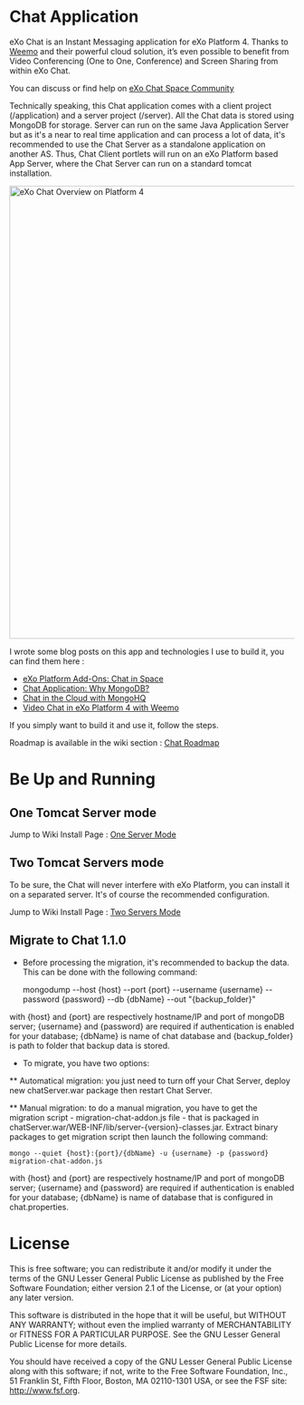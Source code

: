 Chat Application
============

eXo Chat is an Instant Messaging application for eXo Platform 4.
Thanks to [Weemo](http://www.weemo.com) and their powerful cloud solution, it’s even possible to benefit from Video Conferencing (One to One, Conference) and Screen Sharing from within eXo Chat.

You can discuss or find help on [eXo Chat Space Community](http://community.exoplatform.com/portal/g/:spaces:chat_application/chat_application)

Technically speaking, this Chat application comes with a client project (/application) and a server project (/server). All the Chat data is stored using MongoDB for storage.
Server can run on the same Java Application Server but as it's a near to real time application and can process a lot of data, it's recommended to use the Chat Server as a standalone application on another AS.
Thus, Chat Client portlets will run on an eXo Platform based App Server, where the Chat Server can run on a standard tomcat installation.

<img src="https://raw.github.com/benjp/chat/master/data/screenshots/chat-platform4-retina.png" alt="eXo Chat Overview on Platform 4" width="800">

I wrote some blog posts on this app and technologies I use to build it, you can find them here :
- [eXo Platform Add-Ons: Chat in Space](http://blog.exoplatform.com/2012/12/11/exo-platform-add-ons-chat-in-space)
- [Chat Application: Why MongoDB?](http://blog.exoplatform.com/2012/12/18/chat-application-why-mongodb)
- [Chat in the Cloud with MongoHQ](http://blog.exoplatform.com/2012/12/20/chat-in-the-cloud-with-mongohq)
- [Video Chat in eXo Platform 4 with Weemo](http://blog.exoplatform.com/2013/05/22/video-chat-in-exo-platform-4-with-weemo)

If you simply want to build it and use it, follow the steps.

Roadmap is available in the wiki section : [Chat Roadmap](https://github.com/exo-addons/chat-application/wiki/Roadmap)

Be Up and Running
===============

One Tomcat Server mode
----------------------

Jump to Wiki Install Page : [One Server Mode](https://github.com/exo-addons/chat-application/wiki/One-Server-Mode)

Two Tomcat Servers mode
-----------------------

To be sure, the Chat will never interfere with eXo Platform, you can install it on a separated server. It's of course the recommended configuration.

Jump to Wiki Install Page : [Two Servers Mode](https://github.com/exo-addons/chat-application/wiki/Two-Servers-Mode)

Migrate to Chat 1.1.0
---------------------
* Before processing the migration, it's recommended to backup the data. This can be done with the following command:

	mongodump --host {host} --port {port} --username {username} --password {password} --db {dbName} --out "{backup_folder}"

with {host} and {port} are respectively hostname/IP and port of mongoDB server; {username} and {password} are required if authentication is enabled for your database; {dbName} is name of chat database and {backup_folder} is path to folder that backup data is stored.

* To migrate, you have two options:

** Automatical migration: you just need to turn off your Chat Server, deploy new chatServer.war package then restart Chat Server.

** Manual migration: to do a manual migration, you have to get the migration script - migration-chat-addon.js file - that is packaged in chatServer.war/WEB-INF/lib/server-{version}-classes.jar. Extract binary packages to get migration script then launch the following command:

	mongo --quiet {host}:{port}/{dbName} -u {username} -p {password} migration-chat-addon.js

with {host} and {port} are respectively hostname/IP and port of mongoDB server; {username} and {password} are required if authentication is enabled for your database; {dbName} is name of database that is configured in chat.properties.


License
===============

This is free software; you can redistribute it and/or modify it
under the terms of the GNU Lesser General Public License as
published by the Free Software Foundation; either version 2.1 of
the License, or (at your option) any later version.

This software is distributed in the hope that it will be useful,
but WITHOUT ANY WARRANTY; without even the implied warranty of
MERCHANTABILITY or FITNESS FOR A PARTICULAR PURPOSE. See the GNU
Lesser General Public License for more details.

You should have received a copy of the GNU Lesser General Public
License along with this software; if not, write to the Free
Software Foundation, Inc., 51 Franklin St, Fifth Floor, Boston, MA
02110-1301 USA, or see the FSF site: http://www.fsf.org.

